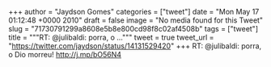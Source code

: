 
+++
author = "Jaydson Gomes"
categories = ["tweet"]
date = "Mon May 17 01:12:48 +0000 2010"
draft = false
image = "No media found for this Tweet"
slug = "71730791299a8608e5b8e800cd98f8c02af4508b"
tags = ["tweet"]
title = """RT: @julibaldi: porra, o ..."""
tweet = true
tweet_url = "https://twitter.com/jaydson/status/14131529420"
+++
RT: @julibaldi: porra, o Dio morreu! http://j.mp/bO56N4

